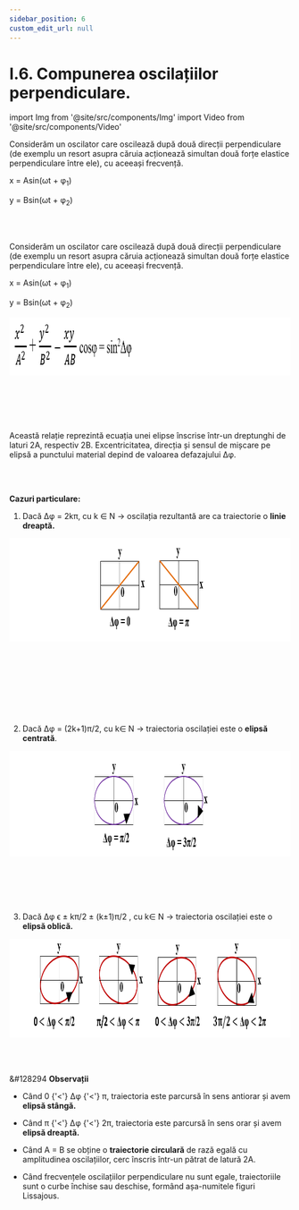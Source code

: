 ```yaml
---
sidebar_position: 6
custom_edit_url: null
---
```


# I.6. Compunerea oscilațiilor perpendiculare.



import Img from '@site/src/components/Img'
import Video from '@site/src/components/Video'







<div class="alert alert--primary" role="alert">


Considerăm un oscilator care oscilează după două direcții perpendiculare (de exemplu un resort asupra căruia acționează simultan două forțe elastice perpendiculare între ele), cu aceeași frecvență.

x = Asin(ωt + φ<sub>1</sub>)

y = Bsin(ωt + φ<sub>2</sub>)




</div>


<br></br>




<div class="alert alert--primary" role="alert">


Considerăm un oscilator care oscilează după două direcții perpendiculare (de exemplu un resort asupra căruia acționează simultan două forțe elastice perpendiculare între ele), cu aceeași frecvență.

x = Asin(ωt + φ<sub>1</sub>)

y = Bsin(ωt + φ<sub>2</sub>)


<Img className="img-responsive4" src="fizica/clasa11/capitolul1/I-6-compunerea-oscilatiilor-perpendiculare-poza1-relatia-care-ne-da-traiectoria-miscarii-a-doua-oscilatii-perpendiculare.png" width="1000" height="104" lazy={false} />

<br></br>
<br></br>


Această relație reprezintă ecuația unei elipse înscrise într-un dreptunghi de laturi 2A, respectiv 2B. Excentricitatea, direcția și sensul de mișcare pe elipsă a punctului material depind de valoarea defazajului Δφ.


</div>





<br></br>

<div class="alert alert--primary" role="alert">




**Cazuri particulare:**

1. Dacă Δφ = 2kπ, cu k ∈ N → oscilația rezultantă are ca traiectorie o **linie dreaptă.**


<Img className="img-responsive4" src="fizica/clasa11/capitolul1/I-6-compunerea-oscilatiilor-perpendiculare-poza2-cazul1-oscilatia-rezultanta-are-ca-traiectorie-o-linie-dreapta.png" width="1000" height="185" />

<br></br>
<br></br>



<br></br>




2. Dacă Δφ = (2k+1)π/2, cu k∈ N → traiectoria oscilației este o **elipsă centrată**.



<Img className="img-responsive4" src="fizica/clasa11/capitolul1/I-6-compunerea-oscilatiilor-perpendiculare-poza3-cazul2-oscilatia-rezultanta-are-ca-traiectorie-o-elipsa-centrata.png" width="1000" height="189" />

<br></br>
<br></br>



3. Dacă Δφ ϵ             ± kπ/2 ± (k±1)π/2    , cu k∈ N → traiectoria oscilației este o **elipsă oblică.**


<Img className="img-responsive4" src="fizica/clasa11/capitolul1/I-6-compunerea-oscilatiilor-perpendiculare-poza4-cazul3-oscilatia-rezultanta-are-ca-traiectorie-o-elipsa-oblica.png" width="1000" height="177" />





</div>


<br></br>

<div class="alert alert--secondary" role="alert">

&#128294 **Observații**

- Când 0 {'<'} Δφ {'<'} π, traiectoria este parcursă în sens antiorar și avem **elipsă stângă.**

- Când π {'<'} Δφ {'<'} 2π, traiectoria este parcursă în sens orar și avem **elipsă dreaptă.**

- Când A = B se obține o **traiectorie circulară** de rază egală cu amplitudinea oscilațiilor, cerc înscris într-un pătrat de latură 2A.

- Când frecvențele oscilațiilor perpendiculare nu sunt egale, traiectoriile sunt o curbe închise sau deschise, formând așa-numitele figuri Lissajous.  




</div>



